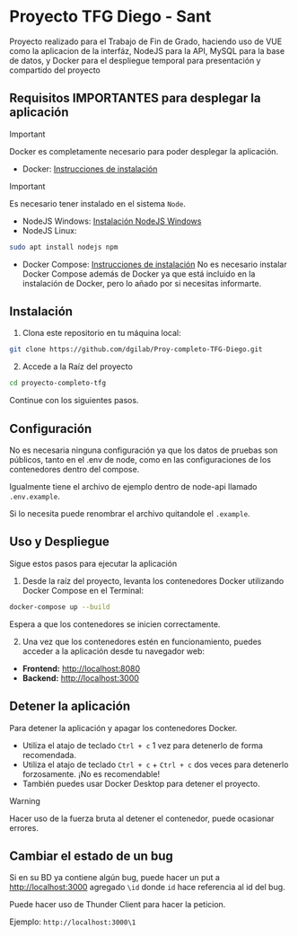 # Proyecto TFG Diego - Sant 

Proyecto realizado para el Trabajo de Fin de Grado, haciendo uso de VUE como la aplicacion de la interfáz, NodeJS para la API, MySQL para la base de datos, y Docker para el despliegue temporal para presentación y compartido del proyecto


## Requisitos IMPORTANTES para desplegar la aplicación

> [!IMPORTANT]
> Docker es completamente necesario para poder desplegar la aplicación.

- Docker: [Instrucciones de instalación](https://docs.docker.com/get-docker/)

> [!IMPORTANT]
> Es necesario tener instalado en el sistema `Node`.

- NodeJS Windows: [Instalación NodeJS Windows](https://nodejs.org/en)
- NodeJS Linux: 
```bash
sudo apt install nodejs npm
```



- Docker Compose: [Instrucciones de instalación](https://docs.docker.com/compose/install/)
No es necesario instalar Docker Compose además de Docker ya que está incluido en la instalación de Docker, pero lo añado por si necesitas informarte.


## Instalación

1. Clona este repositorio en tu máquina local:

```bash
git clone https://github.com/dgilab/Proy-completo-TFG-Diego.git
```

2. Accede a la Raíz del proyecto

```bash
cd proyecto-completo-tfg
```

Continue con los siguientes pasos.


## Configuración

No es necesaria ninguna configuración ya que los datos de pruebas son públicos, tanto en el .env de node, como en las configuraciones de los contenedores dentro del compose.

Igualmente tiene el archivo de ejemplo dentro de node-api llamado `.env.example`.

Si lo necesita puede renombrar el archivo quitandole el `.example`.


## Uso y Despliegue

Sigue estos pasos para ejecutar la aplicación 

1. Desde la raíz del proyecto, levanta los contenedores Docker utilizando Docker Compose en el Terminal:

```bash
docker-compose up --build
```

Espera a que los contenedores se inicien correctamente.

2. Una vez que los contenedores estén en funcionamiento, puedes acceder a la aplicación desde tu navegador web:

- **Frontend:** [http://localhost:8080](http://localhost:8080)
- **Backend:** [http://localhost:3000](http://localhost:3000)

## Detener la aplicación

Para detener la aplicación y apagar los contenedores Docker. 

- Utiliza el atajo de teclado `Ctrl + c` 1 vez para detenerlo de forma recomendada. 
- Utiliza el atajo de teclado `Ctrl + c` + `Ctrl + c` dos veces para detenerlo forzosamente. ¡No es recomendable!
- También puedes usar Docker Desktop para detener el proyecto.

> [!WARNING]
> Hacer uso de la fuerza bruta al detener el contenedor, puede ocasionar errores.


## Cambiar el estado de un bug

Si en su BD ya contiene algún bug, puede hacer un put a [http://localhost:3000](http://localhost:3000) agregado `\id` donde `id` hace referencia al id del bug.

Puede hacer uso de Thunder Client para hacer la peticion. 

Ejemplo:
`http://localhost:3000\1`
